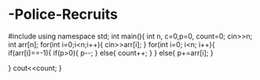 # -Police-Recruits
#include<iostream>
using namespace std;
int main(){
    int n, c=0,p=0, count=0;
   cin>>n;
   int arr[n];
   for(int i=0;i<n;i++){
       cin>>arr[i];
   }
   for(int i=0; i<n; i++){
       if(arr[i]==-1){
           if(p>0){
               p--;
           }
           else{
               count++;
           }
       }
       else{
           p+=arr[i];
       }
      
   }
   cout<<count;
}
